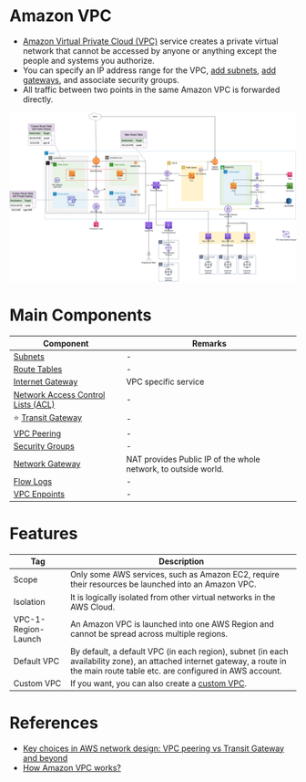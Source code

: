 
# Amazon VPC
- [Amazon Virtual Private Cloud (VPC)](https://aws.amazon.com/vpc/) service creates a private virtual network that cannot be accessed by anyone or anything except the people and systems you authorize.
- You can specify an IP address range for the VPC, [add subnets](Subnets.md), [add gateways](InternetGateway.md), and associate security groups.
- All traffic between two points in the same Amazon VPC is forwarded directly.

![img.png](assets/AWS_VPC.png)

# Main Components

| Component                                                                                                               | Remarks                                                        |
|-------------------------------------------------------------------------------------------------------------------------|----------------------------------------------------------------|
| [Subnets](Subnets.md)                                                                                                   | -                                                              |
| [Route Tables](../../2_SecurityAndIdentityServices/3_InfraProtectionServices/VPC/SubnetRouteTables.md)                                                                                          | -                                                              |
| [Internet Gateway](InternetGateway.md)                                                                                  | VPC specific service                                           |
| [Network Access Control Lists (ACL)](../../2_SecurityAndIdentityServices/3_InfraProtectionServices/VPC/SubnetVPCNetworkACL.md) | -                                                              |
| :star: [Transit Gateway](ConnectBetweenVPCs/TransitGateway.md)                                                            | -                                                              |
| [VPC Peering](ConnectBetweenVPCs/VPCPeering.md)                                                                           | -                                                              |
| [Security Groups](../../2_SecurityAndIdentityServices/3_InfraProtectionServices/VPC/VPCSecurityGroup.md)                 | -                                                              |
| [Network Gateway](ConnectFromVPC/NATDevices/NATGateway.md)                                                                                    | NAT provides Public IP of the whole network, to outside world. |
| [Flow Logs](../5_Monitoring&Security/VPCFlowLogs.md)                                                                 | -                                                              |
| [VPC Enpoints](ConnectFromVPC/VPCEndPointsToSpecificAWSService/Readme.md)                                                                                         | -                                                              |

# Features

| Tag                 | Description                                                                                                                                                                       |
|---------------------|-----------------------------------------------------------------------------------------------------------------------------------------------------------------------------------|
| Scope               | Only some AWS services, such as Amazon EC2, require their resources be launched into an Amazon VPC.                                                                               |
| Isolation           | It is logically isolated from other virtual networks in the AWS Cloud.                                                                                                            |
| VPC-1-Region-Launch | An Amazon VPC is launched into one AWS Region and cannot be spread across multiple regions.                                                                                       |
| Default VPC         | By default, a default VPC (in each region), subnet (in each availability zone), an attached internet gateway, a route in the main route table etc. are configured in AWS account. |
| Custom VPC          | If you want, you can also create a [custom VPC](https://docs.aws.amazon.com/vpc/latest/userguide/vpc-getting-started.html#create-configure-vpc).                                  |

# References
- [Key choices in AWS network design: VPC peering vs Transit Gateway and beyond](https://ably.com/blog/aws-vpc-peering-vs-transit-gateway-and-beyond)
- [How Amazon VPC works?](https://docs.aws.amazon.com/vpc/latest/userguide/how-it-works.html)